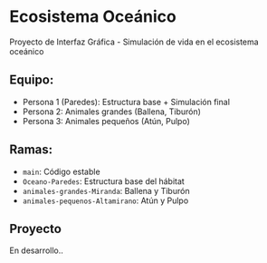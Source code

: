 # Ecosistema Oceánico 

Proyecto de Interfaz Gráfica - Simulación de vida en el ecosistema oceánico

## Equipo:
- Persona 1 (Paredes): Estructura base + Simulación final
- Persona 2: Animales grandes (Ballena, Tiburón)  
- Persona 3: Animales pequeños (Atún, Pulpo)

## Ramas:
- `main`: Código estable
- `Oceano-Paredes`: Estructura base del hábitat
- `animales-grandes-Miranda`: Ballena y Tiburón
- `animales-pequenos-Altamirano`: Atún y Pulpo

## Proyecto
 En desarrollo..
